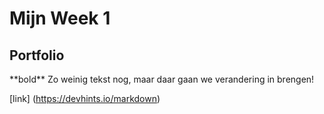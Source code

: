 # <h1> Mijn Week 1 </h1>

## <h2> Portfolio </h2>

<html lang="en">
<head>
    <meta charset="UTF-8">
    <meta name="viewport" content="width=device-width, initial-scale=1.0">



</head>
<body>
   **bold** Zo weinig tekst nog, maar daar gaan we verandering in brengen! 
</body>

[link] (https://devhints.io/markdown)
</html>


